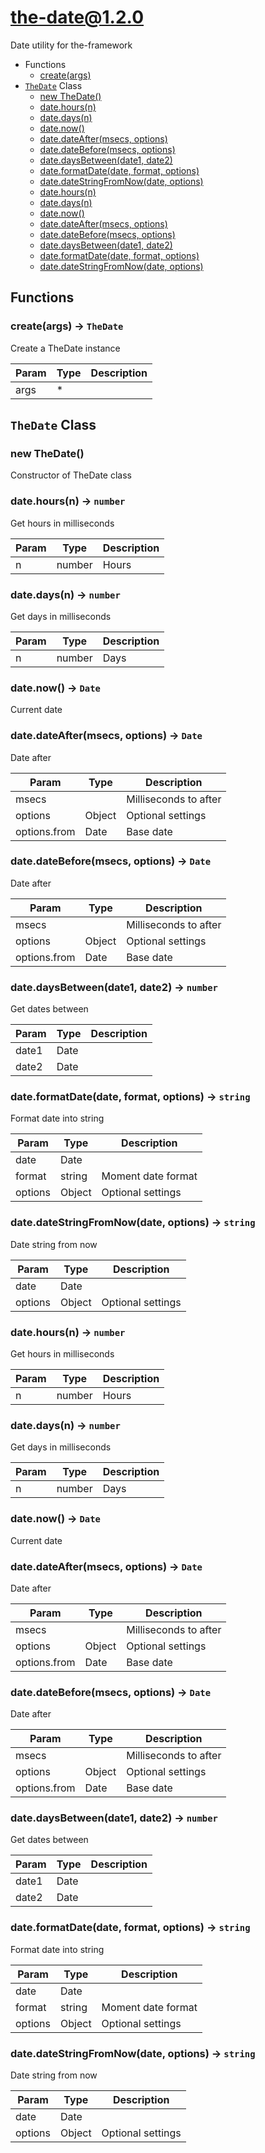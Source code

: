 # the-date@1.2.0

Date utility for the-framework

+ Functions
  + [create(args)](#the-date-function-create)
+ [`TheDate`](#the-date-classes) Class
  + [new TheDate()](#the-date-classes-the-date-constructor)
  + [date.hours(n)](#the-date-classes-the-date-hours)
  + [date.days(n)](#the-date-classes-the-date-days)
  + [date.now()](#the-date-classes-the-date-now)
  + [date.dateAfter(msecs, options)](#the-date-classes-the-date-dateAfter)
  + [date.dateBefore(msecs, options)](#the-date-classes-the-date-dateBefore)
  + [date.daysBetween(date1, date2)](#the-date-classes-the-date-daysBetween)
  + [date.formatDate(date, format, options)](#the-date-classes-the-date-formatDate)
  + [date.dateStringFromNow(date, options)](#the-date-classes-the-date-dateStringFromNow)
  + [date.hours(n)](#the-date-classes-the-date-hours)
  + [date.days(n)](#the-date-classes-the-date-days)
  + [date.now()](#the-date-classes-the-date-now)
  + [date.dateAfter(msecs, options)](#the-date-classes-the-date-dateAfter)
  + [date.dateBefore(msecs, options)](#the-date-classes-the-date-dateBefore)
  + [date.daysBetween(date1, date2)](#the-date-classes-the-date-daysBetween)
  + [date.formatDate(date, format, options)](#the-date-classes-the-date-formatDate)
  + [date.dateStringFromNow(date, options)](#the-date-classes-the-date-dateStringFromNow)

## Functions

<a class='md-heading-link' name="the-date-function-create" ></a>

### create(args) -> `TheDate`

Create a TheDate instance

| Param | Type | Description |
| ----- | --- | -------- |
| args | * |  |



<a class='md-heading-link' name="the-date-classes"></a>

## `TheDate` Class






<a class='md-heading-link' name="the-date-classes-the-date-constructor" ></a>

### new TheDate()

Constructor of TheDate class



<a class='md-heading-link' name="the-date-classes-the-date-hours" ></a>

### date.hours(n) -> `number`

Get hours in milliseconds

| Param | Type | Description |
| ----- | --- | -------- |
| n | number | Hours |


<a class='md-heading-link' name="the-date-classes-the-date-days" ></a>

### date.days(n) -> `number`

Get days in milliseconds

| Param | Type | Description |
| ----- | --- | -------- |
| n | number | Days |


<a class='md-heading-link' name="the-date-classes-the-date-now" ></a>

### date.now() -> `Date`

Current date

<a class='md-heading-link' name="the-date-classes-the-date-dateAfter" ></a>

### date.dateAfter(msecs, options) -> `Date`

Date after

| Param | Type | Description |
| ----- | --- | -------- |
| msecs |  | Milliseconds to after |
| options | Object | Optional settings |
| options.from | Date | Base date |


<a class='md-heading-link' name="the-date-classes-the-date-dateBefore" ></a>

### date.dateBefore(msecs, options) -> `Date`

Date after

| Param | Type | Description |
| ----- | --- | -------- |
| msecs |  | Milliseconds to after |
| options | Object | Optional settings |
| options.from | Date | Base date |


<a class='md-heading-link' name="the-date-classes-the-date-daysBetween" ></a>

### date.daysBetween(date1, date2) -> `number`

Get dates between

| Param | Type | Description |
| ----- | --- | -------- |
| date1 | Date |  |
| date2 | Date |  |


<a class='md-heading-link' name="the-date-classes-the-date-formatDate" ></a>

### date.formatDate(date, format, options) -> `string`

Format date into string

| Param | Type | Description |
| ----- | --- | -------- |
| date | Date |  |
| format | string | Moment date format |
| options | Object | Optional settings |


<a class='md-heading-link' name="the-date-classes-the-date-dateStringFromNow" ></a>

### date.dateStringFromNow(date, options) -> `string`

Date string from now

| Param | Type | Description |
| ----- | --- | -------- |
| date | Date |  |
| options | Object | Optional settings |


<a class='md-heading-link' name="the-date-classes-the-date-hours" ></a>

### date.hours(n) -> `number`

Get hours in milliseconds

| Param | Type | Description |
| ----- | --- | -------- |
| n | number | Hours |


<a class='md-heading-link' name="the-date-classes-the-date-days" ></a>

### date.days(n) -> `number`

Get days in milliseconds

| Param | Type | Description |
| ----- | --- | -------- |
| n | number | Days |


<a class='md-heading-link' name="the-date-classes-the-date-now" ></a>

### date.now() -> `Date`

Current date

<a class='md-heading-link' name="the-date-classes-the-date-dateAfter" ></a>

### date.dateAfter(msecs, options) -> `Date`

Date after

| Param | Type | Description |
| ----- | --- | -------- |
| msecs |  | Milliseconds to after |
| options | Object | Optional settings |
| options.from | Date | Base date |


<a class='md-heading-link' name="the-date-classes-the-date-dateBefore" ></a>

### date.dateBefore(msecs, options) -> `Date`

Date after

| Param | Type | Description |
| ----- | --- | -------- |
| msecs |  | Milliseconds to after |
| options | Object | Optional settings |
| options.from | Date | Base date |


<a class='md-heading-link' name="the-date-classes-the-date-daysBetween" ></a>

### date.daysBetween(date1, date2) -> `number`

Get dates between

| Param | Type | Description |
| ----- | --- | -------- |
| date1 | Date |  |
| date2 | Date |  |


<a class='md-heading-link' name="the-date-classes-the-date-formatDate" ></a>

### date.formatDate(date, format, options) -> `string`

Format date into string

| Param | Type | Description |
| ----- | --- | -------- |
| date | Date |  |
| format | string | Moment date format |
| options | Object | Optional settings |


<a class='md-heading-link' name="the-date-classes-the-date-dateStringFromNow" ></a>

### date.dateStringFromNow(date, options) -> `string`

Date string from now

| Param | Type | Description |
| ----- | --- | -------- |
| date | Date |  |
| options | Object | Optional settings |




